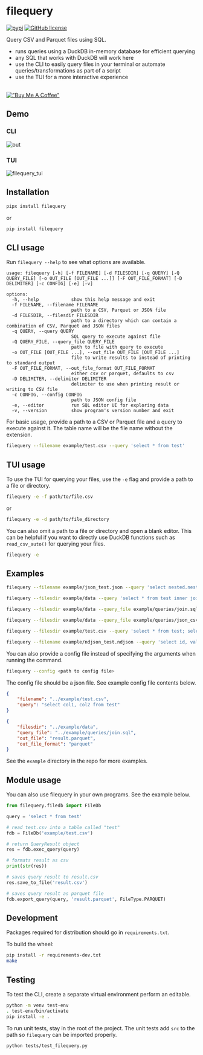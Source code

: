 # filequery
[![pypi](https://img.shields.io/pypi/v/filequery.svg)](https://pypi.org/project/filequery/)
[![GitHub license](https://img.shields.io/badge/license-MIT-blue.svg)](https://github.com/MarkyMan4/filequery)

Query CSV and Parquet files using SQL.
- runs queries using a DuckDB in-memory database for efficient querying
- any SQL that works with DuckDB will work here
- use the CLI to easily query files in your terminal or automate queries/transformations as part of a script
- use the TUI for a more interactive experience

\
[!["Buy Me A Coffee"](https://www.buymeacoffee.com/assets/img/custom_images/orange_img.png)](https://www.buymeacoffee.com/markushutnik)

## Demo

### CLI

![out](https://github.com/MarkyMan4/filequery/assets/37815834/38b6f69b-297f-4913-826e-89ffbfe483b3)

### TUI

![filequery_tui](https://github.com/MarkyMan4/filequery/assets/37815834/b88fc0d0-0e88-408b-849e-c681e7de0e13)

## Installation

```bash
pipx install filequery
```

or

```bash
pip install filequery
```

## CLI usage
Run `filequery --help` to see what options are available.

```
usage: filequery [-h] [-f FILENAME] [-d FILESDIR] [-q QUERY] [-Q QUERY_FILE] [-o OUT_FILE [OUT_FILE ...]] [-F OUT_FILE_FORMAT] [-D DELIMITER] [-c CONFIG] [-e] [-v]

options:
  -h, --help            show this help message and exit
  -f FILENAME, --filename FILENAME
                        path to a CSV, Parquet or JSON file
  -d FILESDIR, --filesdir FILESDIR
                        path to a directory which can contain a combination of CSV, Parquet and JSON files
  -q QUERY, --query QUERY
                        SQL query to execute against file
  -Q QUERY_FILE, --query_file QUERY_FILE
                        path to file with query to execute
  -o OUT_FILE [OUT_FILE ...], --out_file OUT_FILE [OUT_FILE ...]
                        file to write results to instead of printing to standard output
  -F OUT_FILE_FORMAT, --out_file_format OUT_FILE_FORMAT
                        either csv or parquet, defaults to csv
  -D DELIMITER, --delimiter DELIMITER
                        delimiter to use when printing result or writing to CSV file
  -c CONFIG, --config CONFIG
                        path to JSON config file
  -e, --editor          run SQL editor UI for exploring data
  -v, --version         show program's version number and exit
```

For basic usage, provide a path to a CSV or Parquet file and a query to execute against it. The table name will be the 
file name without the extension.

```bash
filequery --filename example/test.csv --query 'select * from test'
```

## TUI usage

To use the TUI for querying your files, use the `-e` flag and provide a path to a file or directory.

```bash
filequery -e -f path/to/file.csv
```

or

```bash
filequery -e -d path/to/file_directory
```

You can also omit a path to a file or directory and open a blank editor. This can be helpful if 
you want to directly use DuckDB functions such as `read_csv_auto()` for querying your files.

```bash
filequery -e
```

## Examples

```bash
filequery --filename example/json_test.json --query 'select nested.nest_id, nested.nest_val from json_test' # query json
```
```bash
filequery --filesdir example/data --query 'select * from test inner join test1 on test.col1 = test1.col1' # query multiple files in a directory
```
```bash
filequery --filesdir example/data --query_file example/queries/join.sql # point to a file containing SQL
```
```bash
filequery --filesdir example/data --query_file example/queries/json_csv_join.sql # SQL file joining data from JSON and CSV files
```
```bash
filequery --filesdir example/test.csv --query 'select * from test; select sum(col3) from test;' # output multiple query results to multiple files
```

```bash
filequery --filename example/ndjson_test.ndjson --query 'select id, value, nested.subid, nested.subval from ndjson_test' # query nested JSON in an ndjson file
```

You can also provide a config file instead of specifying the arguments when running the command.

```bash
filequery --config <path to config file>
```

The config file should be a json file. See example config file contents below.

```json
{
    "filename": "../example/test.csv",
    "query": "select col1, col2 from test"
}
```

```json
{
    "filesdir": "../example/data",
    "query_file": "../example/queries/join.sql",
    "out_file": "result.parquet",
    "out_file_format": "parquet"
}
```

See the `example` directory in the repo for more examples.

## Module usage
You can also use filequery in your own programs. See the example below.

```python
from filequery.filedb import FileDb

query = 'select * from test'

# read test.csv into a table called "test"
fdb = FileDb('example/test.csv')

# return QueryResult object
res = fdb.exec_query(query)

# formats result as csv
print(str(res))

# saves query result to result.csv
res.save_to_file('result.csv')

# saves query result as parquet file
fdb.export_query(query, 'result.parquet', FileType.PARQUET)
```

## Development
Packages required for distribution should go in `requirements.txt`.

To build the wheel:

```bash
pip install -r requirements-dev.txt
make
```

## Testing
To test the CLI, create a separate virtual environment perform an editable.

```bash
python -m venv test-env
. test-env/bin/activate
pip install -e .
```

To run unit tests, stay in the root of the project. The unit tests add `src` to the path so `filequery` can be imported properly.

```bash
python tests/test_filequery.py
```
